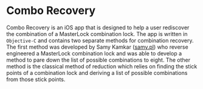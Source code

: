# Combo Recovery #

Combo Recovery is an iOS app that is designed to help a user rediscover the combination of a MasterLock combination lock. The app is written in `Objective-C` and contains two separate methods for combination recovery. The first method was developed by Samy Kamkar ([samy.pl](https://samy.pl/master/master.html)) who reverse engineered a MasterLock combination lock and was able to develop a method to pare down the list of possible combinations to eight. The other method is the classical method of reduction which relies on finding the stick points of a combination lock and deriving a list of possible combinations from those stick points. 

